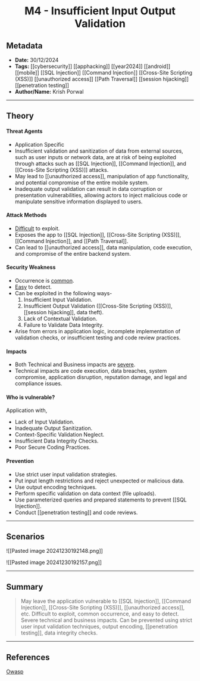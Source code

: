 <center><h1>M4 - Insufficient Input Output Validation</h1></center>

## Metadata
- **Date:** 30/12/2024  
- **Tags:** [[cybersecurity]] [[apphacking]] [[year2024]] [[android]] [[mobile]] [[SQL Injection]] [[Command Injection]] [[Cross-Site Scripting (XSS)]] [[unauthorized access]] [[Path Traversal]] [[session hijacking]] [[penetration testing]]
- **Author/Name:** Krish Porwal

---

## Theory
#### Threat Agents
- Application Specific
- Insufficient validation and sanitization of data from external sources, such as user inputs or network data, are at risk of being exploited through attacks such as [[SQL Injection]], [[Command Injection]], and [[Cross-Site Scripting (XSS)]] attacks.
- May lead to [[unauthorized access]], manipulation of app functionality, and potential compromise of the entire mobile system.
- Inadequate output validation can result in data corruption or presentation vulnerabilities, allowing actors to inject malicious code or manipulate sensitive information displayed to users.

#### Attack Methods
- <u>Difficult</u> to exploit.
- Exposes the app to [[SQL Injection]], [[Cross-Site Scripting (XSS)]], [[Command Injection]], and [[Path Traversal]].
- Can lead to [[unauthorized access]], data manipulation, code execution, and compromise of the entire backend system.

#### Security Weakness
- Occurrence is <u>common</u>.
- <u>Easy</u> to detect.
- Can be exploited in the following ways-
	1. Insufficient Input Validation.
	2. Insufficient Output Validation ([[Cross-Site Scripting (XSS)]], [[session hijacking]], data theft).
	3. Lack of Contextual Validation.
	4. Failure to Validate Data Integrity.
- Arise from errors in application logic, incomplete implementation of validation checks, or insufficient testing and code review practices.

#### Impacts
- Both Technical and Business impacts are <u>severe</u>.
- Technical impacts are code execution, data breaches, system compromise, application disruption, reputation damage, and legal and compliance issues.

#### Who is vulnerable?
Application with,
- Lack of Input Validation.
- Inadequate Output Sanitization.
- Context-Specific Validation Neglect.
- Insufficient Data Integrity Checks.
- Poor Secure Coding Practices.

#### Prevention
- Use strict user input validation strategies.
- Put input length restrictions and reject unexpected or malicious data.
- Use output encoding techniques.
- Perform specific validation on data context (file uploads).
- Use parameterized queries and prepared statements to prevent [[SQL Injection]].
- Conduct [[penetration testing]] and code reviews.

---

## Scenarios
![[Pasted image 20241230192148.png]]

![[Pasted image 20241230192157.png]]

---

## Summary
> May leave the application vulnerable to [[SQL Injection]], [[Command Injection]], [[Cross-Site Scripting (XSS)]], [[unauthorized access]], etc. Difficult to exploit, common occurrence, and easy to detect. Severe technical and business impacts. Can be prevented using strict user input validation techniques, output encoding, [[penetration testing]], data integrity checks.

---

## References
[Owasp](https://owasp.org/www-project-mobile-top-10/2023-risks/m4-insufficient-input-output-validation.html)
